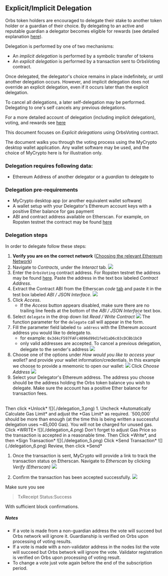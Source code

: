 ## Explicit/Implicit Delegation

Orbs token holders are encouraged to delegate their stake to another token holder 
or a guardian of their choice. By delegating to an active and reputable guardian
a delegator becomes eligible for rewards (see detailed explanation [here][voting_explained]).  

Delegation is performed by one of two mechanisms: 
* An *implicit delegation* is performed by a symbolic transfer of tokens
* An *explicit delegation* is performed by a transaction sent to OrbsVoting contract. 

Once delegated, the delegator's choice remains in place indefinitely, or until
another delegation occurs. However, and implicit delegation does not override an explicit delegation, even if
it occurs later than the explicit delegation.

To cancel all delegations, a later self-delegation may be performed. Delegating to one's self cancels any 
previous delegations. 

For a more detailed account of delegation (including implicit delegation), voting, and rewards see [here][voting_explained]

This document focuses on *Explicit delegations* using OrbsVoting contract.

The document walks you through the voting process using the MyCrypto desktop wallet application.
Any wallet software may be used, and the choice of MyCrypto here is for illustration only.

[voting_explained]: http://broken

### Delegation requires following data:
- Ethereum Address of another delegator or a *guardian* to delegate to

### Delegation pre-requirements
 - MyCrypto desktop app (or another equivalent wallet software)
 - A wallet setup with your Delegator's Ethereum account keys with a positive Ether balance for gas payment
 - ABI and contract address available on Etherscan. For example, on Ropsten testnet the contract may be found [here][1] 

### Delegation steps

In order to delegate follow these steps:

1. **Verify you are on the correct network** ([Choosing the relevant Ethereum Network](./choosing_the_network.md))
2. Navigate to *Contracts*, under the *Interact* tab.
![](./voting_1.png)
1. Enter the `OrbsVoting` contract address. For Ropsten testnet the address may be found [here][1]. Paste the address in the text box labeled *Contract Address*.
1. Extract the Contract ABI from the Etherscan *code* [tab][1] and paste it in the test box labeled *ABI / JSON Interface*. 
![](./voting_2.png)
1. Click *Access*.
   * If the *Access* button appears disabled, make sure there are no trailing line feeds at the bottom of the *ABI / JSON Interface* text box.
1. Select `delegate` in the drop down list *Read / Write Contract*
![](./delegation_1.png)
The function parameter for the `delegate` call will appear in the form.
1. Fill the parameter field labeled `to address`
with the Ethereum account address you would like to delegate to.
    - for example: `0x3d4cF597FAFc4096d99d1fe01aD6c03cDCBb1bC0`
    - only valid addresses are accepted. To cancel a previous delegation, delegate to the sender's address
![](./delegation_2.png)
1. Choose one of the options under *How would you like to access your wallet?*
and provide your wallet information/credentials.
In this example we choose to provide a mnemonic to open our wallet:
![](./unlock_mnemonic.png)
Click *Choose Address*
![](./voting_5.png)
1. Select your Delegator's Ethereum address. 
The address you choose should be the address holding the Orbs token balance you wish to delegate.
Make sure the account has a positive Ether balance for transaction fees. 
<br>
Then click *Unlock* 
![](./delegation_3.png)
1. Uncheck *Automatically Calculate Gas Limit* and adjust the *Gas Limit* as required. 
`500,000` should be more than enough (at the time this is being written a successful delegation uses 
~45,000 Gas). You will not be charged for unused gas.
<br>
Click *WRITE*
![](./delegation_4.png)
Don't forget to adjust Gas Price so the transaction is accepted in a reasonable time. Then Click *Write*, and then *Sign Transaction* 
![](./delegation_5.png)
Click *Send Transaction*
![](./delegation_6.png)
Review, then click *Send*

1. Once the transaction is sent, MyCrypto will provide a link to track the transaction status on Etherscan.
Navigate to *Etherscan* by clicking *Verify (Etherscan)*
![](./delegation_7.png)

1. Confirm the transaction has been accepted successfully.
![](./delegation_8.png)
 
Make sure you see 
> TxReceipt Status:Success

With sufficient block confirmations.

[1]: https://ropsten.etherscan.io/address/0x9f313f9b21d9EAcBACF7ad0527EDC39ec3753Fba#code

##### Notes
* If a vote is made from a non-guardian address the vote will succeed but Orbs network will ignore it. Guardianship is verified on Orbs upon processing of voting results.
* If a vote is made with a non-validator address in the nodes list the vote will succeed but Orbs betwork will ignore the vote. Validator registration is verified on Orbs upon processing of voting result. 
* To change a vote just vote again before the end of the subscription period.
